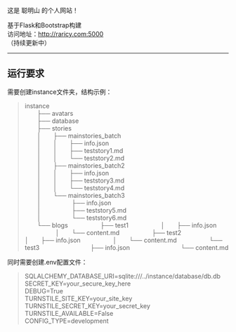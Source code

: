 这是 聪明山 的个人网站！

基于Flask和Bootstrap构建  
访问地址：http://raricy.com:5000  
（持续更新中）

---

## 运行要求
需要创建instance文件夹，结构示例：

> instance   
> &emsp;&emsp;├── avatars   
> &emsp;&emsp;├── database   
> &emsp;&emsp;├── stories   
> &emsp;&emsp;│&emsp;&emsp;├── mainstories_batch   
> &emsp;&emsp;│&emsp;&emsp;│&emsp;&emsp;├── info.json   
> &emsp;&emsp;│&emsp;&emsp;│&emsp;&emsp;├── teststory1.md   
> &emsp;&emsp;│&emsp;&emsp;│&emsp;&emsp;└── teststory2.md   
> &emsp;&emsp;│&emsp;&emsp;├── mainstories_batch2   
> &emsp;&emsp;│&emsp;&emsp;│&emsp;&emsp;├── info.json   
> &emsp;&emsp;│&emsp;&emsp;│&emsp;&emsp;├── teststory3.md   
> &emsp;&emsp;│&emsp;&emsp;│&emsp;&emsp;└── teststory4.md   
> &emsp;&emsp;│&emsp;&emsp;└── mainstories_batch3   
> &emsp;&emsp;│&emsp;&emsp;&emsp;&emsp;&emsp;├── info.json   
> &emsp;&emsp;│&emsp;&emsp;&emsp;&emsp;&emsp;├── teststory5.md   
> &emsp;&emsp;│&emsp;&emsp;&emsp;&emsp;&emsp;└── teststory6.md   
> &emsp;&emsp;└── blogs
> &emsp;&emsp;&emsp;&emsp;&emsp;├── test1
> &emsp;&emsp;&emsp;&emsp;&emsp;│&emsp;&emsp;├── info.json
> &emsp;&emsp;&emsp;&emsp;&emsp;│&emsp;&emsp;└── content.md
> &emsp;&emsp;&emsp;&emsp;&emsp;├── test2
> &emsp;&emsp;&emsp;&emsp;&emsp;│&emsp;&emsp;├── info.json
> &emsp;&emsp;&emsp;&emsp;&emsp;│&emsp;&emsp;└── content.md
> &emsp;&emsp;&emsp;&emsp;&emsp;└── test3
> &emsp;&emsp;&emsp;&emsp;&emsp;&emsp;&emsp;&emsp;├── info.json
> &emsp;&emsp;&emsp;&emsp;&emsp;&emsp;&emsp;&emsp;└── content.md

同时需要创建.env配置文件：

> SQLALCHEMY_DATABASE_URI=sqlite:///../instance/database/db.db   
> SECRET_KEY=your_secure_key_here   
> DEBUG=True   
> TURNSTILE_SITE_KEY=your_site_key   
> TURNSTILE_SECRET_KEY=your_secret_key   
> TURNSTILE_AVAILABLE=False   
> CONFIG_TYPE=development

